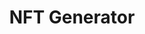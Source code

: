 ---
layout: ../../layouts/BaseLayout.astro
title: NFT Generator
description: Generate NFTs from the command line and storing them in your favorite storage provider
licence: MIT
urls: [
    {
        logo: /assets/github.svg,
        link: https://www.google.com
    },
    {
        logo: /assets/web.svg,
        link: https://www.google.com
    }
]
tags: ["node", "typescript", "solidity"]
---